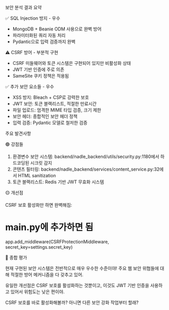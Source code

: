 보안 분석 결과 요약

  ✅ SQL Injection 방지 - 우수

  - MongoDB + Beanie ODM 사용으로 완벽 방어
  - 파라미터화된 쿼리 자동 처리
  - Pydantic으로 입력 검증까지 완벽

  ⚠️ CSRF 방어 - 부분적 구현

  - CSRF 미들웨어와 토큰 시스템은 구현되어 있지만 비활성화 상태
  - JWT 기반 인증에 주로 의존
  - SameSite 쿠키 정책은 적용됨

  ✅ 추가 보안 요소들 - 우수

  - XSS 방지: Bleach + CSP로 강력한 보호
  - JWT 보안: 토큰 블랙리스트, 적절한 만료시간
  - 파일 업로드: 엄격한 MIME 타입 검증, 크기 제한
  - 보안 헤더: 종합적인 보안 헤더 정책
  - 입력 검증: Pydantic 모델로 철저한 검증

  주요 발견사항

  🟢 강점들

  1. 환경변수 보안 시스템:
  backend/nadle_backend/utils/security.py:1180에서 하드코딩된 시크릿
  감지
  2. 콘텐츠 필터링:
  backend/nadle_backend/services/content_service.py:32에서 HTML
  sanitization
  3. 토큰 블랙리스트: Redis 기반 JWT 무효화 시스템

  🟡 개선점

  CSRF 보호 활성화만 하면 완벽해짐:
  # main.py에 추가하면 됨
  app.add_middleware(CSRFProtectionMiddleware,
  secret_key=settings.secret_key)

  🎯 종합 평가

  현재 구현된 보안 시스템은 전반적으로 매우 우수한 수준이야! 주요 웹
  보안 위협들에 대해 적절한 방어 메커니즘을 다 갖추고 있어.

  유일한 개선점은 CSRF 보호를 활성화하는 것뿐이고, 이것도 JWT 기반
  인증을 사용하고 있어서 위험도는 낮은 편이야.

  CSRF 보호를 바로 활성화해볼까? 아니면 다른 보안 강화 작업부터 할래?
